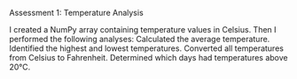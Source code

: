Assessment 1: Temperature Analysis

I created a NumPy array containing temperature values in Celsius.
Then I performed the following analyses:
Calculated the average temperature.
Identified the highest and lowest temperatures.
Converted all temperatures from Celsius to Fahrenheit.
Determined which days had temperatures above 20°C.
